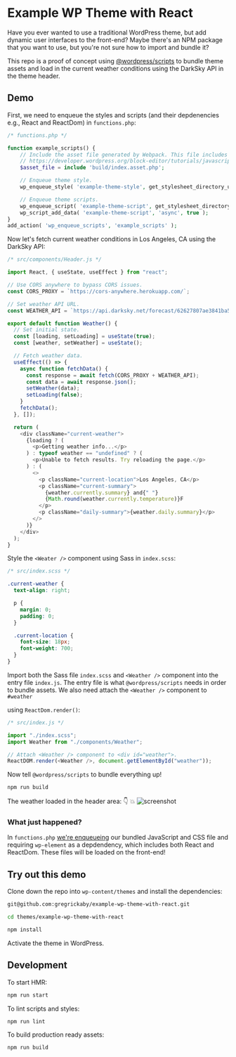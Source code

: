 # Example WP Theme with React

Have you ever wanted to use a traditional WordPress theme, but add dynamic user interfaces to the front-end? Maybe there's an NPM package that you want to use, but you're not sure how to import and bundle it?

This repo is a proof of concept using [@wordpress/scripts](https://developer.wordpress.org/block-editor/packages/packages-scripts/) to bundle theme assets and load in the current weather conditions using the DarkSky API in the theme header.

## Demo

First, we need to enqueue the styles and scripts (and their depdenencies e.g., React and ReactDom) in `functions.php`:

```php
/* functions.php */

function example_scripts() {
	// Include the asset file generated by Webpack. This file includes dependencies!
	// https://developer.wordpress.org/block-editor/tutorials/javascript/js-build-setup/#dependency-management
	$asset_file = include 'build/index.asset.php';

	// Enqueue theme style.
	wp_enqueue_style( 'example-theme-style', get_stylesheet_directory_uri() . '/build/index.css', [], $asset_file['version'] );

	// Enqueue theme scripts.
	wp_enqueue_script( 'example-theme-script', get_stylesheet_directory_uri() . '/build/index.js', $asset_file['dependencies'], $asset_file['version'], true );
	wp_script_add_data( 'example-theme-script', 'async', true );
}
add_action( 'wp_enqueue_scripts', 'example_scripts' );
```

Now let's fetch current weather conditions in Los Angeles, CA using the DarkSky API:

```js
/* src/components/Header.js */

import React, { useState, useEffect } from "react";

// Use CORS anywhere to bypass CORS issues.
const CORS_PROXY = `https://cors-anywhere.herokuapp.com/`;

// Set weather API URL.
const WEATHER_API = `https://api.darksky.net/forecast/62627807ae3841ba587c80d49b90759b/37.8267,-122.4233`;

export default function Weather() {
  // Set initial state.
  const [loading, setLoading] = useState(true);
  const [weather, setWeather] = useState();

  // Fetch weather data.
  useEffect(() => {
    async function fetchData() {
      const response = await fetch(CORS_PROXY + WEATHER_API);
      const data = await response.json();
      setWeather(data);
      setLoading(false);
    }
    fetchData();
  }, []);

  return (
    <div className="current-weather">
      {loading ? (
        <p>Getting weather info...</p>
      ) : typeof weather == "undefined" ? (
        <p>Unable to fetch results. Try reloading the page.</p>
      ) : (
        <>
          <p className="current-location">Los Angeles, CA</p>
          <p className="current-summary">
            {weather.currently.summary} and{" "}
            {Math.round(weather.currently.temperature)}F
          </p>
          <p className="daily-summary">{weather.daily.summary}</p>
        </>
      )}
    </div>
  );
}
```

Style the `<Weater />` component using Sass in `index.scss`:

```scss
/* src/index.scss */

.current-weather {
  text-align: right;

  p {
    margin: 0;
    padding: 0;
  }

  .current-location {
    font-size: 18px;
    font-weight: 700;
  }
}
```

Import both the Sass file `index.scss` and `<Weather />` component into the entry file `index.js`. The entry file is what `@wordpress/scripts` needs in order to bundle assets. We also need attach the `<Weather />` component to `#weather` <div> using `ReactDom.render()`:

```js
/* src/index.js */

import "./index.scss";
import Weather from "./components/Weather";

// Attach <Weather /> component to <div id="weather">.
ReactDOM.render(<Weather />, document.getElementById("weather"));
```

Now tell `@wordpress/scripts` to bundle everything up!

```bash
npm run build
```

The weather loaded in the header area: 👇 💥
![screenshot](https://dl.dropbox.com/s/xvb1q50lr2b42ah/Screenshot%202020-07-21%2011.52.33.png?dl=0)

### What just happened?

In `functions.php` [we're enqueueing](https://github.com/gregrickaby/wp-theme-with-react/blob/master/functions.php) our bundled JavaScript and CSS file and requiring `wp-element` as a depdendency, which includes both React and ReactDom. These files will be loaded on the front-end!

## Try out this demo

Clone down the repo into `wp-content/themes` and install the dependencies:

```bash
git@github.com:gregrickaby/example-wp-theme-with-react.git
```

```bash
cd themes/example-wp-theme-with-react
```

```bash
npm install
```

Activate the theme in WordPress.

## Development

To start HMR:

```bash
npm run start
```

To lint scripts and styles:

```bash
npm run lint
```

To build production ready assets:

```bash
npm run build
```
